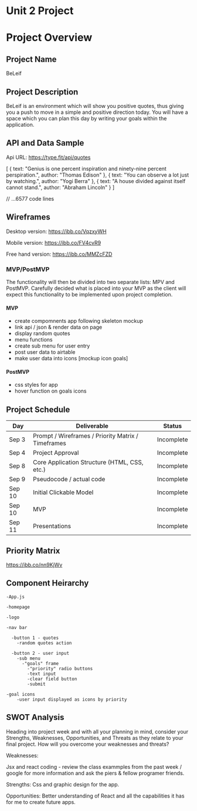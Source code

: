 # Unit 2 Project

# Project Overview

## Project Name

BeLeif

## Project Description

BeLeif is an environment which will show you positive quotes, thus giving you a push to move in a simple and positive direction today. You will have a space which you can plan this day by writing your goals within the application.

## API and Data Sample

Api URL:
https://type.fit/api/quotes

[
{
text: "Genius is one percent inspiration and ninety-nine percent perspiration.",
author: "Thomas Edison"
},
{
text: "You can observe a lot just by watching.",
author: "Yogi Berra"
},
{
text: "A house divided against itself cannot stand.",
author: "Abraham Lincoln"
}
]

// ...6577 code lines

## Wireframes

Desktop version:
https://ibb.co/VqzxyWH

Mobile version:
https://ibb.co/FV4cvR9

Free hand version:
https://ibb.co/MMZcFZD

### MVP/PostMVP

The functionality will then be divided into two separate lists: MPV and PostMVP.  Carefully decided what is placed into your MVP as the client will expect this functionality to be implemented upon project completion.  

#### MVP 

- create compomnents app following skeleton mockup
- link api / json & render data on page
- display random quotes
- menu functions
- create sub menu for user entry
- post user data to airtable
- make user data into icons [mockup icon goals]

#### PostMVP  

- css styles for app
- hover function on goals icons

## Project Schedule


|  Day | Deliverable | Status
|---|---| ---|
|Sep 3| Prompt / Wireframes / Priority Matrix / Timeframes | Incomplete
|Sep 4| Project Approval | Incomplete
|Sep 8| Core Application Structure (HTML, CSS, etc.) | Incomplete
|Sep 9| Pseudocode / actual code | Incomplete
|Sep 10| Initial Clickable Model  | Incomplete
|Sep 10| MVP | Incomplete
|Sep 11| Presentations | Incomplete

## Priority Matrix

https://ibb.co/nn9KjWv

## Component Heirarchy

    -App.js
  
    -homepage

    -logo

    -nav bar
      
      -button 1 - quotes
        -random quotes action
      
      -button 2 - user input
        -sub menu
          -"goals" frame
            -"priority" radio buttons
            -text input
            -clear field button
            -submit
    
    -goal icons
    	-user input displayed as icons by priority

## SWOT Analysis

Heading into project week and with all your planning in mind, consider your Strengths, Weaknesses, Opportunities, and Threats as they relate to your final project. How will you overcome your weaknesses and threats?

Weaknesses:

Jsx and react coding - review the class exammples from the past week / google for more information and ask the piers & fellow programer friends.

Strengths:
Css and graphic design for the app.

Opportunities:
Better understanding of React and all the capabilities it has for me to create future apps.



